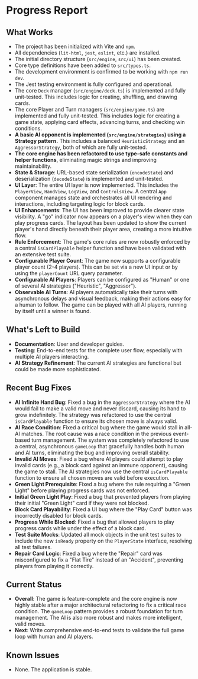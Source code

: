 # Progress Report

## What Works
*   The project has been initialized with Vite and `npm`.
*   All dependencies (`lit-html`, `jest`, `eslint`, etc.) are installed.
*   The initial directory structure (`src/engine`, `src/ui`) has been created.
*   Core type definitions have been added to `src/types.ts`.
*   The development environment is confirmed to be working with `npm run dev`.
*   The Jest testing environment is fully configured and operational.
*   The core `Deck` manager (`src/engine/deck.ts`) is implemented and fully unit-tested. This includes logic for creating, shuffling, and drawing cards.
*   The core Player and Turn managers (`src/engine/game.ts`) are implemented and fully unit-tested. This includes logic for creating a game state, applying card effects, advancing turns, and checking win conditions.
*   **A basic AI opponent is implemented (`src/engine/strategies`) using a Strategy pattern.** This includes a balanced `HeuristicStrategy` and an `AggressorStrategy`, both of which are fully unit-tested.
*   **The core engine has been refactored to use type-safe constants and helper functions**, eliminating magic strings and improving maintainability.
*   **State & Storage**: URL-based state serialization (`encodeState`) and deserialization (`decodeState`) is implemented and unit-tested.
*   **UI Layer**: The entire UI layer is now implemented. This includes the `PlayerView`, `HandView`, `LogView`, and `ControlsView`. A central `App` component manages state and orchestrates all UI rendering and interactions, including targeting logic for block cards.
*   **UI Enhancements**: The UI has been improved to provide clearer state visibility. A "go" indicator now appears on a player's view when they can play progress cards. The layout has been updated to show the current player's hand directly beneath their player area, creating a more intuitive flow.
*   **Rule Enforcement**: The game's core rules are now robustly enforced by a central `isCardPlayable` helper function and have been validated with an extensive test suite.
*   **Configurable Player Count**: The game now supports a configurable player count (2-4 players). This can be set via a new UI input or by using the `playerCount` URL query parameter.
*   **Configurable AI Players**: Players can be configured as "Human" or one of several AI strategies ("Heuristic", "Aggressor").
*   **Observable AI Turns**: AI players automatically take their turns with asynchronous delays and visual feedback, making their actions easy for a human to follow. The game can be played with all AI players, running by itself until a winner is found.

## What's Left to Build
*   **Documentation**: User and developer guides.
*   **Testing**: End-to-end tests for the complete user flow, especially with multiple AI players interacting.
*   **AI Strategy Refinement**: The current AI strategies are functional but could be made more sophisticated.

## Recent Bug Fixes
*   **AI Infinite Hand Bug**: Fixed a bug in the `AggressorStrategy` where the AI would fail to make a valid move and never discard, causing its hand to grow indefinitely. The strategy was refactored to use the central `isCardPlayable` function to ensure its chosen move is always valid.
*   **AI Race Condition**: Fixed a critical bug where the game would stall in all-AI matches. The root cause was a race condition in the previous event-based turn management. The system was completely refactored to use a central, asynchronous `gameLoop` that gracefully handles both human and AI turns, eliminating the bug and improving overall stability.
*   **Invalid AI Moves**: Fixed a bug where AI players could attempt to play invalid cards (e.g., a block card against an immune opponent), causing the game to stall. The AI strategies now use the central `isCardPlayable` function to ensure all chosen moves are valid before execution.
*   **Green Light Prerequisite**: Fixed a bug where the rule requiring a "Green Light" before playing progress cards was not enforced.
*   **Initial Green Light Play**: Fixed a bug that prevented players from playing their initial "Green Light" card if they were not blocked.
*   **Block Card Playability**: Fixed a UI bug where the "Play Card" button was incorrectly disabled for block cards.
*   **Progress While Blocked**: Fixed a bug that allowed players to play progress cards while under the effect of a block card.
*   **Test Suite Mocks**: Updated all mock objects in the unit test suites to include the new `isReady` property on the `PlayerState` interface, resolving all test failures.
*   **Repair Card Logic**: Fixed a bug where the "Repair" card was misconfigured to fix a "Flat Tire" instead of an "Accident", preventing players from playing it correctly.

## Current Status
*   **Overall**: The game is feature-complete and the core engine is now highly stable after a major architectural refactoring to fix a critical race condition. The `gameLoop` pattern provides a robust foundation for turn management. The AI is also more robust and makes more intelligent, valid moves.
*   **Next**: Write comprehensive end-to-end tests to validate the full game loop with human and AI players.

## Known Issues
*   None. The application is stable. 